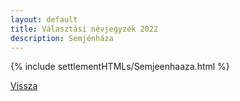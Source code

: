 ```yaml
---
layout: default
title: Választási névjegyzék 2022
description: Semjénháza
---
```


{% include settlementHTMLs/Semjeenhaaza.html %}

[Vissza](./)